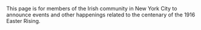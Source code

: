 This page is for members of the Irish community in New York City to announce events and other happenings related to the centenary of the 1916 Easter Rising.